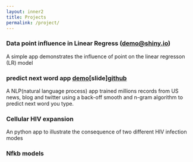 ```yaml
---
layout: inner2
title: Projects
permalink: /project/
---
```



###  Data point influence in Linear Regress ([demo@shiny.io](https://biomystery.shinyapps.io/LRInfluenceApp/))

A simple app demonstrates the influence of point on the linear regresson
(LR) model

### predict next word app [demo](https://biomystery.shinyapps.io/predNextWord/)[slide][github](https://github.com/biomystery/pred_next_word_app) 
 A NLP(natural language process) app trained millions records from US
 news, blog and twitter using a back-off smooth and n-gram algorithm to
 predict next word you type. 

### Cellular HIV expansion
An python app to illustrate the consequence of two different HIV
 infection modes
 
### Nfkb models


